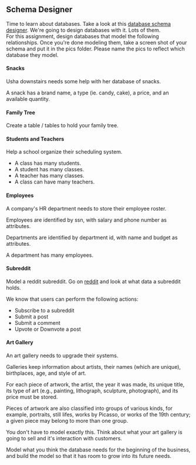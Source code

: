 ## Schema Designer

Time to learn about databases. Take a look at this [database schema designer](http://ondras.zarovi.cz/sql/demo/). We're going to design databases with it. Lots of them.  
For this assignment, design databases that model the following relationships. Once you're done modeling them, take a screen shot of your schema and put it in the pics folder. Please name the pics to reflect which database they model.

#### Snacks

Usha downstairs needs some help with her database of snacks.

A snack has a brand name, a type (ie. candy, cake), a price, and an available quantity.

#### Family Tree

Create a table / tables to hold your family tree.

#### Students and Teachers

Help a school organize their scheduling system.

- A class has many students.
- A student has many classes.
- A teacher has many classes.
- A class can have many teachers.

#### Employees

A company's HR department needs to store their employee roster.

Employees are identified by ssn, with salary and phone number as attributes.

Departments are identified by department id, with name and budget as attributes.

A department has many employees.

#### Subreddit

Model a reddit subreddit. Go on [reddit](http://www.reddit.com) and look at what data a subreddit holds.

We know that users can perform the following actions:

- Subscribe to a subreddit
- Submit a post
- Submit a comment
- Upvote or Downvote a post

#### Art Gallery

An art gallery needs to upgrade their systems.

Galleries keep information about artists, their names (which are unique), birthplaces, age, and style of art.

For each piece of artwork, the artist, the year it was made, its unique title, its type of art (e.g., painting, lithograph, sculpture, photograph), and its price must be stored.

Pieces of artwork are also classified into groups of various kinds, for example, portraits, still lifes, works by Picasso, or works of the 19th century; a given piece may belong to more than one group.

You don't have to model exactly this. Think about what your art gallery is going to sell and it's interaction with customers.

Model what you think the database needs for the beginning of the business, and build the model so that it has room to grow into its future needs.